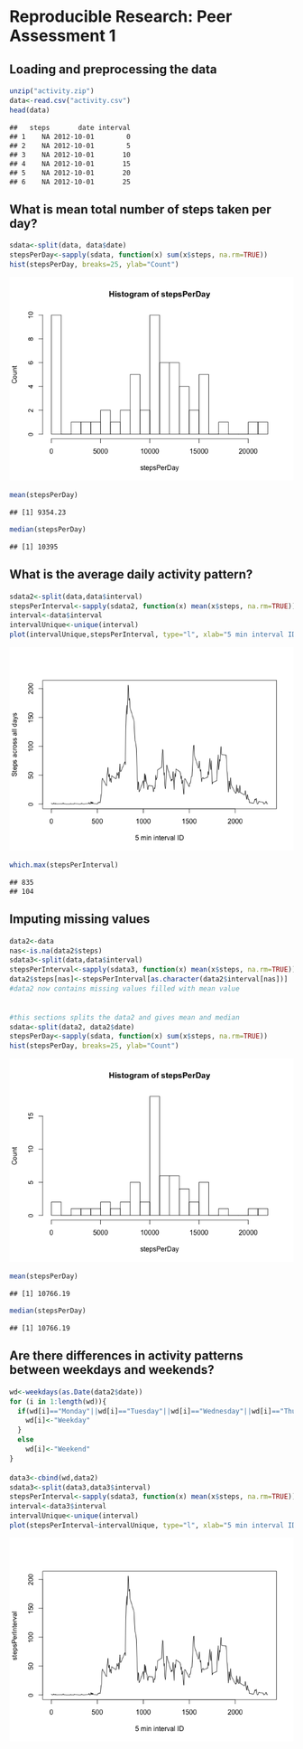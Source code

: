 # Reproducible Research: Peer Assessment 1


## Loading and preprocessing the data


```r
unzip("activity.zip")
data<-read.csv("activity.csv")
head(data)
```

```
##   steps       date interval
## 1    NA 2012-10-01        0
## 2    NA 2012-10-01        5
## 3    NA 2012-10-01       10
## 4    NA 2012-10-01       15
## 5    NA 2012-10-01       20
## 6    NA 2012-10-01       25
```


## What is mean total number of steps taken per day?


```r
sdata<-split(data, data$date)
stepsPerDay<-sapply(sdata, function(x) sum(x$steps, na.rm=TRUE))
hist(stepsPerDay, breaks=25, ylab="Count")
```

![](PA1_template_files/figure-html/unnamed-chunk-2-1.png) 

```r
mean(stepsPerDay)
```

```
## [1] 9354.23
```

```r
median(stepsPerDay)
```

```
## [1] 10395
```

## What is the average daily activity pattern?


```r
sdata2<-split(data,data$interval)
stepsPerInterval<-sapply(sdata2, function(x) mean(x$steps, na.rm=TRUE))
interval<-data$interval
intervalUnique<-unique(interval)
plot(intervalUnique,stepsPerInterval, type="l", xlab="5 min interval ID", ylab="Steps across all days")
```

![](PA1_template_files/figure-html/unnamed-chunk-3-1.png) 

```r
which.max(stepsPerInterval)
```

```
## 835 
## 104
```


## Imputing missing values


```r
data2<-data
nas<-is.na(data2$steps)
sdata3<-split(data,data$interval)
stepsPerInterval<-sapply(sdata3, function(x) mean(x$steps, na.rm=TRUE))
data2$steps[nas]<-stepsPerInterval[as.character(data2$interval[nas])]
#data2 now contains missing values filled with mean value


#this sections splits the data2 and gives mean and median
sdata<-split(data2, data2$date)
stepsPerDay<-sapply(sdata, function(x) sum(x$steps, na.rm=TRUE))
hist(stepsPerDay, breaks=25, ylab="Count")
```

![](PA1_template_files/figure-html/unnamed-chunk-4-1.png) 

```r
mean(stepsPerDay)
```

```
## [1] 10766.19
```

```r
median(stepsPerDay)
```

```
## [1] 10766.19
```

## Are there differences in activity patterns between weekdays and weekends?


```r
wd<-weekdays(as.Date(data2$date))
for (i in 1:length(wd)){
  if(wd[i]=="Monday"||wd[i]=="Tuesday"||wd[i]=="Wednesday"||wd[i]=="Thursday"||wd[i]=="Friday"){
    wd[i]<-"Weekday"
  }
  else
    wd[i]<-"Weekend"
}

data3<-cbind(wd,data2)
sdata3<-split(data3,data3$interval)
stepsPerInterval<-sapply(sdata3, function(x) mean(x$steps, na.rm=TRUE))
interval<-data3$interval
intervalUnique<-unique(interval)
plot(stepsPerInterval~intervalUnique, type="l", xlab="5 min interval ID")
```

![](PA1_template_files/figure-html/unnamed-chunk-5-1.png) 
